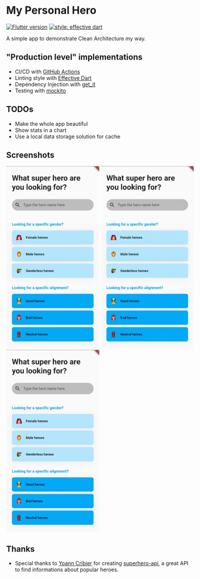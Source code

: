 # My Personal Hero

[![Flutter version](https://img.shields.io/badge/flutter-v1.22.1-blue?logo=flutter)](https://flutter.dev/docs/development/tools/sdk/releases)
[![style: effective dart](https://img.shields.io/badge/style-effective_dart-40c4ff.svg)](https://github.com/tenhobi/effective_dart)

A simple app to demonstrate Clean Architecture my way.

## "Production level" implementations

- CI/CD with [GitHub Actions](https://github.com/features/actions)
- Linting style with [Effective Dart](https://dart.dev/guides/language/effective-dart)
- Dependency Injection with [get_it](https://pub.dev/packages/get_it)
- Testing with [mockito](https://pub.dev/packages/mockito)

## TODOs

- Make the whole app beautiful
- Show stats in a chart
- Use a local data storage solution for cache

## Screenshots

<p>
  <img src="https://github.com/codingwiththiago/superhero/blob/main/assets/screenshots/home.jpeg" alt="Screen 1" width="250">
  <img src="https://github.com/codingwiththiago/superhero/blob/main/assets/screenshots/home.jpeg" alt="Screen 2" width="250">
  <img src="https://github.com/codingwiththiago/superhero/blob/main/assets/screenshots/home.jpeg" alt="Screen 3" width="250">
</p>

## Thanks
- Special thanks to [Yoann Cribier](https://github.com/akabab) for creating [superhero-api](https://github.com/akabab/superhero-api), a great API to find informations about popular heroes.
